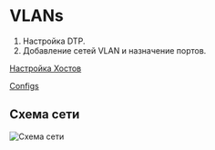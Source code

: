 # VLANs
  1. Настройка DTP.
  2. Добавление сетей VLAN и назначение портов.

[Настройка Хостов](https://github.com/pekitel/OTUS-Network/tree/main/%D0%94%D0%BE%D0%BC%D0%B0%D1%88%D0%BD%D0%B8%D0%B5%20%D1%80%D0%B0%D0%B1%D0%BE%D1%82%D1%8B/VLANs/%D0%9D%D0%B0%D1%81%D1%82%D1%80%D0%BE%D0%B9%D0%BA%D0%B0%20%D1%85%D0%BE%D1%81%D1%82%D0%BE%D0%B2)

[Configs](https://github.com/pekitel/OTUS-Network/tree/main/%D0%94%D0%BE%D0%BC%D0%B0%D1%88%D0%BD%D0%B8%D0%B5%20%D1%80%D0%B0%D0%B1%D0%BE%D1%82%D1%8B/VLANs/Configs)
## Схема сети
![Схема сети](https://user-images.githubusercontent.com/112701413/189364302-e298f227-06b6-404e-8128-161769bb7395.jpg)
